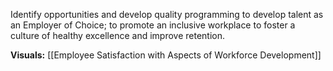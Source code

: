 Identify opportunities and develop quality programming to develop talent as an Employer of Choice; to promote an inclusive workplace to foster a culture of healthy excellence and improve retention.

**Visuals:**
[[Employee Satisfaction with Aspects of Workforce Development]]